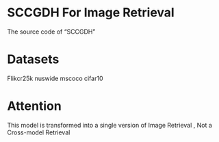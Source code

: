 # SCCGDH For Image Retrieval
The source code of “SCCGDH” 
# Datasets
Flikcr25k
nuswide
mscoco
cifar10
# Attention
This model is transformed into a single version of Image Retrieval , Not a Cross-model Retrieval 


